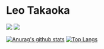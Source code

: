 # Leo Takaoka

[![](https://img.shields.io/badge/Twitter-Le0tk0k-blue?style=flat-square&logo=twitter)](https://twitter.com/Le0tk0k)
[![](https://img.shields.io/badge/blog-Le0tk0k's%20Blog-blue?style=flat-square)](https://le0tk0k.hatenablog.com/)

[![Anurag's github stats](https://github-readme-stats.vercel.app/api?username=Le0tk0k&theme=react)](https://github.com/anuraghazra/github-readme-stats)
[![Top Langs](https://github-readme-stats.vercel.app/api/top-langs/?username=Le0tk0k&layout=compact&hide=Ruby,html&langs_count=7&theme=react)](https://github.com/anuraghazra/github-readme-stats)
